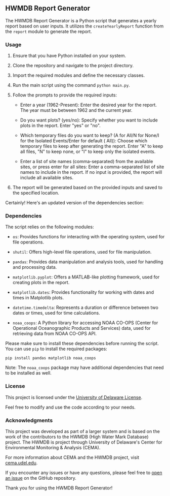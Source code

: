 ## HWMDB Report Generator

The HWMDB Report Generator is a Python script that generates a yearly report based on user inputs. It utilizes
the `createYearlyReport` function from the `report` module to generate the report.

### Usage

1. Ensure that you have Python installed on your system.

2. Clone the repository and navigate to the project directory.

3. Import the required modules and define the necessary classes.

4. Run the main script using the command `python main.py`.

5. Follow the prompts to provide the required inputs:

    - Enter a year (1962-Present): Enter the desired year for the report. The year must be between 1962 and the current
      year.

    - Do you want plots? (yes/no): Specify whether you want to include plots in the report. Enter "yes" or "no".

    - Which temporary files do you want to keep? (A for All/N for None/I for the Isolated Events/Enter for default (
      All)): Choose which temporary files to keep after generating the report. Enter "A" to keep all files, "N" to keep
      none, or "I" to keep only the isolated events.

    - Enter a list of site names (comma-separated) from the available sites, or press enter for all sites: Enter a
      comma-separated list of site names to include in the report. If no input is provided, the report will include all
      available sites.

6. The report will be generated based on the provided inputs and saved to the specified location.

Certainly! Here's an updated version of the dependencies section:

### Dependencies

The script relies on the following modules:

- `os`: Provides functions for interacting with the operating system, used for file operations.

- `shutil`: Offers high-level file operations, used for file manipulation.

- `pandas`: Provides data manipulation and analysis tools, used for handling and processing data.

- `matplotlib.pyplot`: Offers a MATLAB-like plotting framework, used for creating plots in the report.

- `matplotlib.dates`: Provides functionality for working with dates and times in Matplotlib plots.

- `datetime.timedelta`: Represents a duration or difference between two dates or times, used for time calculations.

- `noaa_coops`: A Python library for accessing NOAA CO-OPS (Center for Operational Oceanographic Products and Services)
  data, used for retrieving data from NOAA CO-OPS API.

Please make sure to install these dependencies before running the script. You can use `pip` to install the required
packages:

```
pip install pandas matplotlib noaa_coops
```

Note: The `noaa_coops` package may have additional dependencies that need to be installed as well.

### License

This project is licensed under the [University of Delaware License](LICENSE).

Feel free to modify and use the code according to your needs.

### Acknowledgments

This project was developed as part of a larger system and is based on the work of the contributors to the HWMDB (High
Water Mark Database) project.
The HWMDB is project through University of Delaware's Center for Environmental Monitoring & Analysis (CEMA).

For more information about CEMA and the HWMDB project, visit [cema.udel.edu](https://cema.udel.edu/).

If you encounter any issues or have any questions, please feel free
to [open an issue](https://github.com/jhcooper/HWM/issues) on the GitHub repository.

Thank you for using the HWMDB Report Generator!